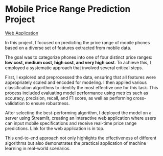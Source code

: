 <h1>Mobile Price Range Prediction Project</h1>

[Web Application](https://mobile-price-range-prediction-tquanbngnsmgqz6gejkcnd.streamlit.app/)

In this project, I focused on predicting the price range of mobile phones based on a diverse set of features extracted from mobile data.

The goal was to categorize phones into one of four distinct price ranges: **low cost, medium cost, high cost, and very high cost**.
To achieve this, I employed a systematic approach that involved several critical steps.

First, I explored and preprocessed the data, ensuring that all features were appropriately scaled and encoded for modeling. 
I then applied various classification algorithms to identify the most effective one for this task. 
This process included evaluating model performance using metrics such as accuracy, precision, recall, and F1 score, as well as performing cross-validation to ensure robustness.

After selecting the best-performing algorithm, I deployed the model on a server using Streamlit, creating an interactive web application where users can input mobile specifications and receive real-time price range predictions. Link for the web application is in top.


This end-to-end approach not only highlights the effectiveness of different algorithms but also demonstrates the practical application of machine learning in real-world scenarios.
